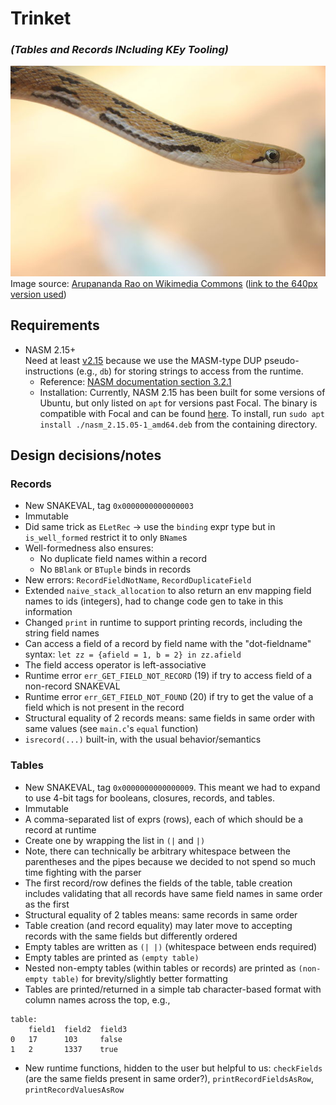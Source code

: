 # Trinket
### *(**T**ables and **R**ecords **IN**cluding **KE**y **T**ooling)*

![A profile view of a cute, slightly smiling trinket snake](assets/trinket.jpg)  
Image source: [Arupananda Rao on Wikimedia Commons](https://commons.wikimedia.org/wiki/File:Close_Up_of_A_Common_Trinket.JPG) ([link to the 640px version used](https://upload.wikimedia.org/wikipedia/commons/thumb/6/6b/Close_Up_of_A_Common_Trinket.JPG/640px-Close_Up_of_A_Common_Trinket.JPG))

## Requirements
* NASM 2.15+  
Need at least [v2.15](https://nasm.us/doc/nasmdocc.html#section-C.1.6) because we use the MASM-type DUP pseudo-instructions (e.g., `db`) for storing strings to access from the runtime.
  * Reference: [NASM documentation section 3.2.1](https://nasm.us/doc/nasmdoc3.html#section-3.2.1)
  * Installation:
    Currently, NASM 2.15 has been built for some versions of Ubuntu, but only listed on `apt` for versions past Focal. The binary is compatible with Focal and can be found [here](http://launchpadlibrarian.net/504311363/nasm_2.15.05-1_amd64.deb). To install, run `sudo apt install ./nasm_2.15.05-1_amd64.deb` from the containing directory.

## Design decisions/notes
### Records
* New SNAKEVAL, tag `0x0000000000000003`
* Immutable
* Did same trick as `ELetRec` -> use the `binding` expr type but in `is_well_formed` restrict it to only `BName`s
* Well-formedness also ensures:
  * No duplicate field names within a record
  * No `BBlank` or `BTuple` binds in records
* New errors: `RecordFieldNotName`, `RecordDuplicateField`
* Extended `naive_stack_allocation` to also return an env mapping field names to ids (integers),
    had to change code gen to take in this information
* Changed `print` in runtime to support printing records, including the string field names
* Can access a field of a record by field name with the "dot-fieldname" syntax: `let zz = {afield = 1, b = 2} in zz.afield`
* The field access operator is left-associative
* Runtime error `err_GET_FIELD_NOT_RECORD` (19) if try to access field of a non-record SNAKEVAL
* Runtime error `err_GET_FIELD_NOT_FOUND` (20) if try to get the value of a field which is not present in the record
* Structural equality of 2 records means: same fields in same order with same values (see `main.c`'s `equal` function)
* `isrecord(...)` built-in, with the usual behavior/semantics

### Tables
* New SNAKEVAL, tag `0x0000000000000009`. This meant we had to expand to use 4-bit tags for booleans, closures, records, and tables.
* Immutable
* A comma-separated list of exprs (rows), each of which should be a record at runtime
* Create one by wrapping the list in `(|` and `|)`
* Note, there can technically be arbitrary whitespace between the parentheses and the pipes because we decided to
  not spend so much time fighting with the parser
* The first record/row defines the fields of the table, table creation includes validating that all records have same field names in same order as the first
* Structural equality of 2 tables means: same records in same order
* Table creation (and record equality) may later move to accepting records with the same fields but differently ordered
* Empty tables are written as `(| |)` (whitespace between ends required)
* Empty tables are printed as `(empty table)`
* Nested non-empty tables (within tables or records) are printed as `(non-empty table)` for brevity/slightly better formatting
* Tables are printed/returned in a simple tab character-based format with column names across the top, e.g.,
```
table:
    field1  field2  field3
0   17      103     false
1   2       1337    true
```
* New runtime functions, hidden to the user but helpful to us: `checkFields` (are the same fields present in same order?), `printRecordFieldsAsRow`, `printRecordValuesAsRow`
